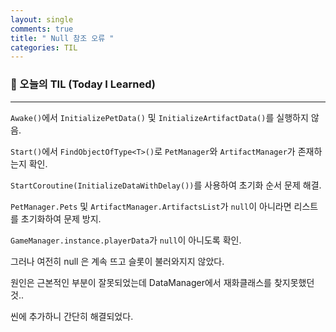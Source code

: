 ```yaml
---
layout: single
comments: true
title: " Null 참조 오류 "
categories: TIL
---
```






### 📆 오늘의 TIL (Today I Learned)

---

`Awake()`에서 `InitializePetData()` 및 `InitializeArtifactData()`를 실행하지 않음.

`Start()`에서 `FindObjectOfType<T>()`로 `PetManager`와 `ArtifactManager`가 존재하는지 확인.

`StartCoroutine(InitializeDataWithDelay())`를 사용하여 초기화 순서 문제 해결.

`PetManager.Pets` 및 `ArtifactManager.ArtifactsList`가 `null`이 아니라면 리스트를 초기화하여 문제 방지.

`GameManager.instance.playerData`가 `null`이 아니도록 확인.





그러나 여전히 null 은 계속 뜨고 슬롯이 불러와지지 않았다.



원인은 근본적인 부분이 잘못되었는데 DataManager에서 재화클래스를 찾지못했던것..

씬에 추가하니 간단히 해결되었다.
